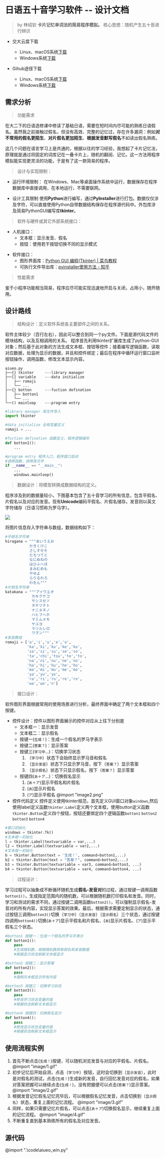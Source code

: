 # 日语五十音学习软件 -- 设计文档

> by 林绍钦
> **卡片记忆单词法的简易程序模拟。**
> 核心思想：随机产生五十音进行辨识

- 交大云盘下载
  - Linux、macOS系统[下载](https://jbox.sjtu.edu.cn/l/snpjoV)
  - Windows系统[下载](https://jbox.sjtu.edu.cn/l/EnSEIq)

- Gihub途径下载
  - Linux、macOS系统[下载](https://github.com/Steven147/python/raw/master/%E6%97%A5%E8%AF%AD%E4%BA%94%E5%8D%81%E9%9F%B3%E5%AD%A6%E4%B9%A0/aiueo.zip)
  - Windows系统[下载](https://github.com/Steven147/python/raw/master/%E6%97%A5%E8%AF%AD%E4%BA%94%E5%8D%81%E9%9F%B3%E5%AD%A6%E4%B9%A0/aiueo.exe)



## 需求分析

<!-- 需求分析的具体内容可以归纳为五个方面：
- 软件的功能需求
- 软件与硬件或其他外部系统接口
- 软件的非功能性需求
- 软件的反向需求（哪些不能做）
- 软件设计和实现上的限制 -->

> 功能需求
<!-- > 描述软件的各种可能的条件下，对所有可能输入的数据信息，应完成那些具体功能，产生什么样的输出 -->

在大二下的日语选修课中修读了基础日语，需要在短时间内尽可能的熟练日语假名。虽然我之前接触过假名，但没有高效、完整的记忆过，存在许多漏洞：例如**对不常用的假名更陌生**、**对片假名更加陌生**、**根据发音默写假名**不如读出假名熟练。

这几个问题在语言学习上是共通的，根据以往的学习经验，我想起了卡片记忆法，原理就是通过将固定的词库记在一叠卡片上，随机的翻阅、记忆。这一方法用程序模拟能实现更灵活的功能，于是有了这一款简易的程序。

> 设计与实现限制：
<!-- 软件设计和实现上的限制主要指对软件设计者的限制。
- 软件运行环境的限制（选择计算机类型，使用配置，操作系统的限制等）
- 设计工具的限制（使用语言、执行的标准）
- 保密要求 -->

- 运行环境限制：
在Windows、Mac等桌面操作系统中运行，数据保存在程序数据库中直接调用，在本地运行，不需要联网。

- 设计工具限制
使用**Python**进行编写，通过**PyInstaller**进行打包。数据仅仅涉及字符，可以直接使用Python自带数据结构保存在程序源代码中。外包库涉及简易PythonGUI编写库**tkinter**。

> 软件与硬件或其它外部系统接口：

- 人机接口：<!-- 说明输入、输出的内容、屏幕安排、格式等要求； -->
  - 文本框：显示发音、假名
  - 按钮：使用若干按钮切换不同的显示模式
<!-- - 硬件接口：说明端口号，指令集，输入输出信号的内容与数据类型，初始化信号源，传输通道号和信号处理方式。 -->
- 软件接口：<!-- 说明软件的名称、助记符、规格说明、版本号和来源； -->
  - 图形界面库：[Python GUI 编程(Tkinter) | 菜鸟教程](https://www.runoob.com/python/python-gui-tkinter.html)
  - 可执行文件导出库：[pyinstaller使用方法 - 知乎](https://zhuanlan.zhihu.com/p/121566859)

<!-- cd C:\Users\lshq9\Documents\GitHub\python\2021\日语五十音学习\code\
pyinstaller -F aiueo_win.py   -->

<!-- - 通讯接口：指定通讯接口和通讯协议等描述。 -->

<!-- > 软件非功能性需求

指软件性能指标，容限等功能以外的需求。一般指下述内容：
时间需求：输入、输出频率，输入、输出响应时间，各种功能恢复时间等；
处理容限、精度、采样参数的分辨率，误差处理等；
可靠性的MTBF要求，可维护性、安全性要求等。 -->

> 性能需求

鉴于小程序功能相当简易，程序应尽可能实现迅速地开启与关闭，占用小，随开随用。

<!-- > 软件的反向需求
描述软件在那些情况下不能做什么。这一条是随软件实际要求而定。
有两类情形需要采用反向需求的形式。
第一种情况：某些用户需求适宜采用反向形式说明，如数据安全性要求属于这类形式。
第二种情况：对一些可靠性和安全性要求较高的软件，有些必须描述软件不能做些什么。如控制点火时序，我们必须交代清楚在那些情况下不能点火，否则会造成故障。 -->

<!-- - 交大云盘
  - 类Unix系统[下载](https://jbox.sjtu.edu.cn/l/snpjoV)（适用于Linux、macOS）
  - Windows系统[下载](https://jbox.sjtu.edu.cn/l/EnSEIq)

- Gihub途径
  - 类Unix系统[下载](https://github.com/Steven147/python/raw/master/%E6%97%A5%E8%AF%AD%E4%BA%94%E5%8D%81%E9%9F%B3%E5%AD%A6%E4%B9%A0/aiueo.zip)（适用于Linux、macOS）
  - Windows系统[下载](https://github.com/Steven147/python/raw/master/%E6%97%A5%E8%AF%AD%E4%BA%94%E5%8D%81%E9%9F%B3%E5%AD%A6%E4%B9%A0/aiueo.exe) -->


## 设计路线

> 结构设计：定义软件系统各主要部件之间的关系。

软件主体较少（百行左右），因此可以整合到同一个py文件。下面是源代码文件的模块结构，以及互相调用的关系。
程序首先利用tkinter扩展库生成了python-GUI对象；然后基于此对象的方法生成文本框、按钮等控件；接着编写逻辑函数，读取对应数据，处理为显示的数据，并且和控件绑定；最后在程序中循环运行窗口监听按钮操作，调用函数，修改文本显示内容。
```
aiueo.py
├──{} tkinter     ---library manager
├──[] variable    ---data initialize
│   ├── romaji
│   └── ...
├──{} botton      ---fuction defination
│   ├── botton1
│   └── ...
└──() mainloop    ---program entry
```
```py
#library manager 库文件导入
import tkinter

#data initialize 全局变量定义
romaji = ...

#fuction defination 函数定义，程序逻辑编写
def botton1():
    ...

#program entry 程序入口，程序窗口启动
#调用函数，调用库文件
if __name__ == "__main__":
    ...
    windows.mainloop() 
```

> 数据设计：将模型转换成数据结构的定义。

程序涉及到的数据量较小，下图基本包含了五十音学习的所有信息，包含平假名、片假名以及对应的发音。现有**Unicode**编码平假名、片假名储存。发音则以英文字符储存（日语习惯称为罗马字）。

![](image\gojyuonn.png)

将图片信息存入字符串与数组，数据结构如下：

```py
#平假名字符串
hiragana = """あいうえお
           かきくけこ
           さしすせそ
           たちつてと
           なにぬねの
           はひふへほ
           まみむめも
           やゆよ
           らりるれろ
           わをん"""
#片假名字符串
katakana = """アイウエオ
            カキクケコ
            サシスセソ
            タチツテト
            ナニヌネノ
            ハヒフヘホ
            マミムメモ
            ヤユヨ
            ラリルレロ
            ワヲン"""
#发音数组
romaji = ['a','i','u','e','o',
          'ka','ki','ku','ke','ko',
          'sa','si','su','se','so',
          'ta','chi','tsu','te','to',
          'na','ni','nu','ne','no',
          'ha','hi','hu','he','ho',
          'ma','mi','mu','me','mo',
          'ya','yu','yo',
          'ra','ri','ru','re','ro',
          'wa','wo','n']
```

> 接口设计：
<!-- 软件内部，软件和操作系统间以及软件和人之
间如何通信。 -->
软件图形界面根据常用的使用场景进行分析，最终界面中确定了两个文本框和四个按键。
- 控件设计：控件以图形界面展示的控件对应从上往下分别是
    - 文本框一：显示发音
    - 文本框二：显示假名
    - 按键一(`生成！`)：生成一个假名的罗马字表示
    - 按键二(`答案？`)：显示答案
    - 按键三(`学习中`...)：切换学习状态
      1. （`学习中`）状态下会始终显示罗马音和假名
      2. （`显示发音`）状态下只显示罗马音，按下（`答案？`）显示答案
      3. （`显示假名`）状态下只显示假名，按下（`答案？`）显示答案
    - 按键四(`あ＋ア`...)：切换假名显示
      1. (`あ＋ア`)显示平假名和片假名
      2. (`あ`)显示片假名
      3. (`ア`)显示平假名 
   @import "image2.png" 
- 控件代码定义
  控件定义使用tkinter规范，首先定义GUI窗口对象`windows`,然后使用label定义函数`tkinter.Label`定义两个文本框，使用button定义函数`tkinter.Button`定义四个按钮，按钮还要绑定四个逻辑函数`botton1` `botton2` `botton3` `botton4`
```py
#窗口初始化
windows = tkinter.Tk()
#文本框一初始化
l = tkinter.Label(textvariable = var,...)
l2 = tkinter.Label(textvariable = var2,...)
#文本框一初始化
b = tkinter.Button(text = '生成！', command=botton1,...)
b2 = tkinter.Button(text = "答案？", command=botton2,...)
b3 = tkinter.Button(textvariable = var3, command=botton3, ...)
b4 = tkinter.Button(textvariable = var4, command=botton4, ...)
```
> 过程设计：
<!-- 系统结构部件转换成软件的过程描述。 -->
学习过程可以抽象成不断循环随机生成**假名-发音对**的过程，通过按键一调用函数`botton1()`，生成指定范围内的随机数，可以根据随机数打印假名和发音。同时，学习和测试的需求不同，通过按键二调用函数`botton2()`，可以强制显示假名-发音对的所有内容，实现显示答案的效果。最后，根据需求需要定制显示的状态，通过按钮三调用`botton3()`切换（`学习中`）（`显示发音`）（`显示假名`）三个状态，通过按键四调用`botton4()`切换(`あ＋ア`)显示平假名和片假名、(`あ`)显示片假名、(`ア`)显示平假名三个状态。

```py
#botton1 按键一：生成一个假名的罗马字表示
def botton1():
    pass
    #生成随机数，根据随机数获取假名和发音数据
    #根据显示状态刷新文本框显示

#botton2 按键二：显示答案
def botton2():
    pass
    #强制文本框显示所有内容

#botton3 按键三：切换学习状态
def botton3():
    pass
    #修改学习状态变量的值
    #根据状态刷新文本框显示

#botton4 按键四：切换假名显示
def botton4():
    pass
    #修改显示状态变量的值
    #根据状态刷新文本框显示
```



## 使用流程实例

1. 首先不断点击(`生成！`)按键，可以随机浏览发音与对应的平假名、片假名。
@import "image/1.gif"
2. 初步记忆后开始自测，点击（`学习中`）按钮，这时会切换到（`显示发音`），此时是对假名的测试，点击(`生成！`)生成新的发音，自行回忆发音对应的假名，如果对答案把握可以继续点击(`生成！`)，没有把握便可以点击(`答案？`)显示答案。
@import "image/2.gif"
3. 根据发音记忆假名记忆完毕后，可以根据假名记忆发音，点击切换到（`显示假名`）状态，重复上面的记忆流程。
@import "image/3.gif"
4. 同样，如果只需要记忆片假名，可以点击(`あ＋ア`)切换假名显示，继续重复上面的记忆流程。
@import "image/4.gif"
5. 不断重复直到基本熟练所有的假名及对应发音。

<!-- ---

## 开发简记

### ~~下载途径其二（调试源代码）~~

1. 下载完整的repository文件，建议采用zip格式
2. 安装python
   - [python官方网站下载链接](https://www.python.org/downloads/)，按照步骤执行

   - 检查按照情况

      ```bash
      > python3 --version #检验是否安装python
      Python 3.7.2 #成功安装则返回版本
      ```

   - 在系统**命令行界面/终端**执行下列语句

      ```shell
      > python3 /.../aiueo.py #python3，空格，加上程序文件的路径（可将程序拖入命令行生成路径
      ``` -->

<!-- ### 程序具体实现步骤

- 已实现功能
  - 随机生成罗马音组合（随机数）
  - 显示罗马音对应平假名、片假名（列表）
  - 切换显示（判断逻辑）
- ~~待实现功能~~
  - ~~平假名、片假名字源信息显示~~

1. 五十音数据收集
2. 程序运行逻辑梳理，函数编写
   1. 按键一(NEW!)：随机生成 a k s t n h m y l w 与 a e u e o 组合
       - 特殊情况1: 在遇到没有对应名的音，则重新选择
       - 特殊情况2：ti -> chi
       - 特殊情况3：tu -> tsu
   2. 按键二(Answer?)：显示对应的平假名、片假名
   3. 按键三：开启始终显示/关闭始终显示
3. 交互实现 -->

## 源代码

@import ".\code\aiueo_win.py"